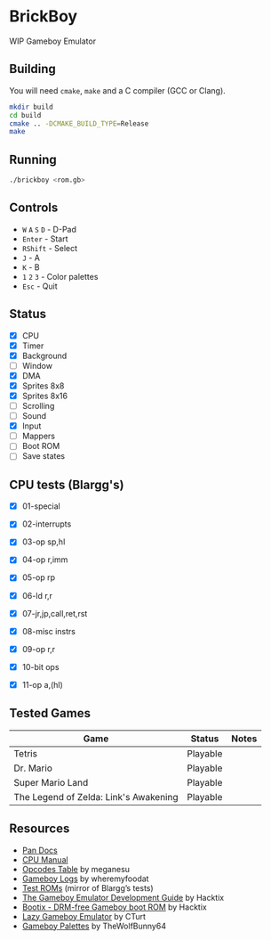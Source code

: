 # BrickBoy

WIP Gameboy Emulator

## Building

You will need `cmake`, `make` and a C compiler (GCC or Clang).

```bash
mkdir build
cd build
cmake .. -DCMAKE_BUILD_TYPE=Release
make
```

## Running

```bash
./brickboy <rom.gb>
```

## Controls

* `W` `A` `S` `D` - D-Pad
* `Enter` - Start
* `RShift` - Select
* `J` - A
* `K` - B
* `1` `2` `3` - Color palettes
* `Esc` - Quit

## Status

 * [x] CPU
 * [x] Timer
 * [x] Background
 * [ ] Window
 * [x] DMA
 * [x] Sprites 8x8
 * [x] Sprites 8x16
 * [ ] Scrolling
 * [ ] Sound
 * [x] Input
 * [ ] Mappers
 * [ ] Boot ROM
 * [ ] Save states

## CPU tests (Blargg's)

 - [x] 01-special
 - [x] 02-interrupts
 - [x] 03-op sp,hl
 - [x] 04-op r,imm
 - [x] 05-op rp
 - [x] 06-ld r,r
 - [x] 07-jr,jp,call,ret,rst
 - [x] 08-misc instrs
 - [x] 09-op r,r
 - [x] 10-bit ops
 - [x] 11-op a,(hl)


## Tested Games

| Game | Status | Notes |
|------|--------|-------|
| Tetris | Playable ||
| Dr. Mario | Playable ||
| Super Mario Land | Playable ||
| The Legend of Zelda: Link's Awakening | Playable ||

## Resources

- [Pan Docs](https://gbdev.io/pandocs/)
- [CPU Manual](http://marc.rawer.de/Gameboy/Docs/GBCPUman.pdf)
- [Opcodes Table](https://meganesu.github.io/generate-gb-opcodes/) by meganesu
- [Gameboy Logs](https://github.com/wheremyfoodat/Gameboy-logs) by wheremyfoodat
- [Test ROMs](https://github.com/retrio/gb-test-roms) (mirror of Blargg’s tests)
- [The Gameboy Emulator Development Guide](https://hacktix.github.io/GBEDG/) by Hacktix
- [Bootix - DRM-free Gameboy boot ROM](https://github.com/Hacktix/Bootix) by Hacktix
- [Lazy Gameboy Emulator](https://cturt.github.io/cinoop.html) by CTurt
- [Gameboy Palettes](https://www.deviantart.com/thewolfbunny64/gallery/69987002/game-boy-palettes) by TheWolfBunny64
